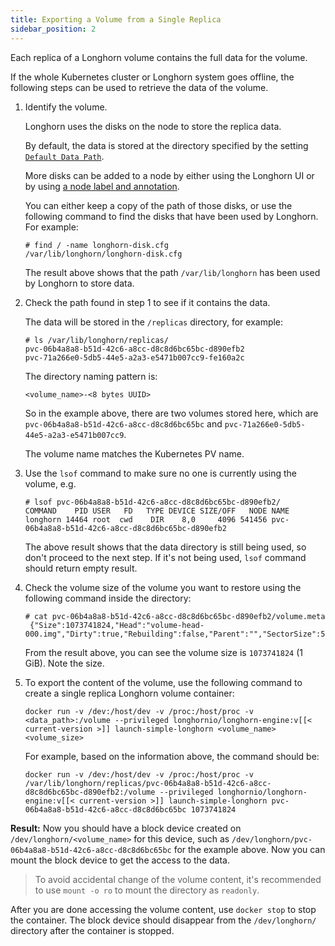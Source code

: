 ```yaml
---
title: Exporting a Volume from a Single Replica
sidebar_position: 2
---
```


<head>
  <link rel="canonical" href="https://main--longhornio-docusaurus.netlify.app/advanced-resources/data-recovery/export-from-replica"/>
</head>

Each replica of a Longhorn volume contains the full data for the volume.

If the whole Kubernetes cluster or Longhorn system goes offline, the following steps can be used to retrieve the data of the volume.

1. Identify the volume.

    Longhorn uses the disks on the node to store the replica data.
    
    By default, the data is stored at the directory specified by the setting [`Default Data Path`](https://longhorn.io/docs/0.8.1/references/settings#default-data-path).
    
    More disks can be added to a node by either using the Longhorn UI or by using [a node label and annotation](../../nodes-and-volumes/nodes/default-disk-and-node-config/).

    You can either keep a copy of the path of those disks, or use the following command to find the disks that have been used by Longhorn. For example:
    
    ```
    # find / -name longhorn-disk.cfg
    /var/lib/longhorn/longhorn-disk.cfg
    ```

    The result above shows that the path `/var/lib/longhorn` has been used by Longhorn to store data.

2. Check the path found in step 1 to see if it contains the data.

    The data will be stored in the `/replicas` directory, for example:

    ```
    # ls /var/lib/longhorn/replicas/
    pvc-06b4a8a8-b51d-42c6-a8cc-d8c8d6bc65bc-d890efb2
    pvc-71a266e0-5db5-44e5-a2a3-e5471b007cc9-fe160a2c
    ```

    The directory naming pattern is:
   
    ```
    <volume_name>-<8 bytes UUID>
    ```
   
    So in the example above, there are two volumes stored here, which are `pvc-06b4a8a8-b51d-42c6-a8cc-d8c8d6bc65bc` and `pvc-71a266e0-5db5-44e5-a2a3-e5471b007cc9`.

    The volume name matches the Kubernetes PV name.

3. Use the `lsof` command to make sure no one is currently using the volume, e.g.
   ```
   # lsof pvc-06b4a8a8-b51d-42c6-a8cc-d8c8d6bc65bc-d890efb2/
   COMMAND    PID USER   FD   TYPE DEVICE SIZE/OFF   NODE NAME
   longhorn 14464 root  cwd    DIR    8,0     4096 541456 pvc-06b4a8a8-b51d-42c6-a8cc-d8c8d6bc65bc-d890efb2
   ```
   The above result shows that the data directory is still being used, so don't proceed to the next step. If it's not being used, `lsof` command should return empty result.
4. Check the volume size of the volume you want to restore using the following command inside the directory:
   ```
   # cat pvc-06b4a8a8-b51d-42c6-a8cc-d8c8d6bc65bc-d890efb2/volume.meta 
    {"Size":1073741824,"Head":"volume-head-000.img","Dirty":true,"Rebuilding":false,"Parent":"","SectorSize":512,"BackingFileName":""}
   ```
   From the result above, you can see the volume size is `1073741824` (1 GiB). Note the size.
5. To export the content of the volume, use the following command to create a single replica Longhorn volume container:

   ```
   docker run -v /dev:/host/dev -v /proc:/host/proc -v <data_path>:/volume --privileged longhornio/longhorn-engine:v[[< current-version >]] launch-simple-longhorn <volume_name> <volume_size>
   ```

   For example, based on the information above, the command should be:

   ```
   docker run -v /dev:/host/dev -v /proc:/host/proc -v /var/lib/longhorn/replicas/pvc-06b4a8a8-b51d-42c6-a8cc-d8c8d6bc65bc-d890efb2:/volume --privileged longhornio/longhorn-engine:v[[< current-version >]] launch-simple-longhorn pvc-06b4a8a8-b51d-42c6-a8cc-d8c8d6bc65bc 1073741824
   ```
**Result:** Now you should have a block device created on `/dev/longhorn/<volume_name>` for this device, such as `/dev/longhorn/pvc-06b4a8a8-b51d-42c6-a8cc-d8c8d6bc65bc` for the example above. Now you can mount the block device to get the access to the data.

> To avoid accidental change of the volume content, it's recommended to use `mount -o ro` to mount the directory as `readonly`.

After you are done accessing the volume content, use `docker stop` to stop the container. The block device should disappear from the `/dev/longhorn/` directory after the container is stopped.